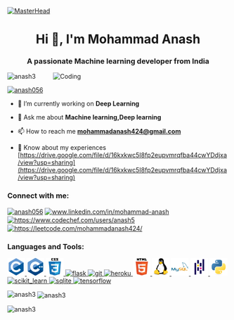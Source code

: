 [![MasterHead](https://blogger.googleusercontent.com/img/b/R29vZ2xl/AVvXsEiwSLoqG4FIYlaJMtUspuFmG4sIpiXaFR_5JoR9AiiFLTmEmSANh7hpEy0zrXpi28Eg07xJ6STKluaTO-Mz1f7E4BjjYa6nXRoKwvZdV0RzoMTDVUro8i5VchDLU1n2qEa9g_qq1xuJGh3kmVgdIAcLK-IfiezD1NZBg4YcHIJDAI-1QpHI9Fov8b_m/s1600/GDG_GDE%20Machine%20Learning%20v1.png)](https://mohammadanash.io)
<h1 align="center">Hi 👋, I'm Mohammad Anash</h1>
<h3 align="center">A passionate Machine learning developer from India</h3>
<img align="right" alt="Coding" width="400" src="https://encrypted-tbn0.gstatic.com/images?q=tbn:ANd9GcS16JK8hK-Ik6lXKx35eJwhnUPUPUov2h0itw&usqp=CAU">

<p align="left"> <img src="https://komarev.com/ghpvc/?username=anash3&label=Profile%20views&color=0e75b6&style=flat" alt="anash3" /> </p>

<p align="left"> <a href="https://twitter.com/anash056" target="blank"><img src="https://img.shields.io/twitter/follow/anash056?logo=twitter&style=for-the-badge" alt="anash056" /></a> </p>

- 🔭 I’m currently working on **Deep Learning**

- 💬 Ask me about **Machine learning,Deep learning**

- 📫 How to reach me **mohammadanash424@gmail.com**

- 📄 Know about my experiences [https://drive.google.com/file/d/16kxkwc5I8fp2eupvmrqfba44cwYDdjxa/view?usp=sharing](https://drive.google.com/file/d/16kxkwc5I8fp2eupvmrqfba44cwYDdjxa/view?usp=sharing)

<h3 align="left">Connect with me:</h3>
<p align="left">
<a href="https://twitter.com/anash056" target="blank"><img align="center" src="https://raw.githubusercontent.com/rahuldkjain/github-profile-readme-generator/master/src/images/icons/Social/twitter.svg" alt="anash056" height="30" width="40" /></a>
<a href="https://linkedin.com/in/www.linkedin.com/in/mohammad-anash" target="blank"><img align="center" src="https://raw.githubusercontent.com/rahuldkjain/github-profile-readme-generator/master/src/images/icons/Social/linked-in-alt.svg" alt="www.linkedin.com/in/mohammad-anash" height="30" width="40" /></a>
<a href="https://www.codechef.com/users/https://www.codechef.com/users/anash5" target="blank"><img align="center" src="https://cdn.jsdelivr.net/npm/simple-icons@3.1.0/icons/codechef.svg" alt="https://www.codechef.com/users/anash5" height="30" width="40" /></a>
<a href="https://www.leetcode.com/https://leetcode.com/mohammadanash424/" target="blank"><img align="center" src="https://raw.githubusercontent.com/rahuldkjain/github-profile-readme-generator/master/src/images/icons/Social/leet-code.svg" alt="https://leetcode.com/mohammadanash424/" height="30" width="40" /></a>
</p>

<h3 align="left">Languages and Tools:</h3>
<p align="left"> <a href="https://www.cprogramming.com/" target="_blank" rel="noreferrer"> <img src="https://raw.githubusercontent.com/devicons/devicon/master/icons/c/c-original.svg" alt="c" width="40" height="40"/> </a> <a href="https://www.w3schools.com/cpp/" target="_blank" rel="noreferrer"> <img src="https://raw.githubusercontent.com/devicons/devicon/master/icons/cplusplus/cplusplus-original.svg" alt="cplusplus" width="40" height="40"/> </a> <a href="https://www.w3schools.com/css/" target="_blank" rel="noreferrer"> <img src="https://raw.githubusercontent.com/devicons/devicon/master/icons/css3/css3-original-wordmark.svg" alt="css3" width="40" height="40"/> </a> <a href="https://flask.palletsprojects.com/" target="_blank" rel="noreferrer"> <img src="https://www.vectorlogo.zone/logos/pocoo_flask/pocoo_flask-icon.svg" alt="flask" width="40" height="40"/> </a> <a href="https://git-scm.com/" target="_blank" rel="noreferrer"> <img src="https://www.vectorlogo.zone/logos/git-scm/git-scm-icon.svg" alt="git" width="40" height="40"/> </a> <a href="https://heroku.com" target="_blank" rel="noreferrer"> <img src="https://www.vectorlogo.zone/logos/heroku/heroku-icon.svg" alt="heroku" width="40" height="40"/> </a> <a href="https://www.w3.org/html/" target="_blank" rel="noreferrer"> <img src="https://raw.githubusercontent.com/devicons/devicon/master/icons/html5/html5-original-wordmark.svg" alt="html5" width="40" height="40"/> </a> <a href="https://www.linux.org/" target="_blank" rel="noreferrer"> <img src="https://raw.githubusercontent.com/devicons/devicon/master/icons/linux/linux-original.svg" alt="linux" width="40" height="40"/> </a> <a href="https://www.mysql.com/" target="_blank" rel="noreferrer"> <img src="https://raw.githubusercontent.com/devicons/devicon/master/icons/mysql/mysql-original-wordmark.svg" alt="mysql" width="40" height="40"/> </a> <a href="https://pandas.pydata.org/" target="_blank" rel="noreferrer"> <img src="https://raw.githubusercontent.com/devicons/devicon/2ae2a900d2f041da66e950e4d48052658d850630/icons/pandas/pandas-original.svg" alt="pandas" width="40" height="40"/> </a> <a href="https://www.python.org" target="_blank" rel="noreferrer"> <img src="https://raw.githubusercontent.com/devicons/devicon/master/icons/python/python-original.svg" alt="python" width="40" height="40"/> </a> <a href="https://scikit-learn.org/" target="_blank" rel="noreferrer"> <img src="https://upload.wikimedia.org/wikipedia/commons/0/05/Scikit_learn_logo_small.svg" alt="scikit_learn" width="40" height="40"/> </a> <a href="https://www.sqlite.org/" target="_blank" rel="noreferrer"> <img src="https://www.vectorlogo.zone/logos/sqlite/sqlite-icon.svg" alt="sqlite" width="40" height="40"/> </a> <a href="https://www.tensorflow.org" target="_blank" rel="noreferrer"> <img src="https://www.vectorlogo.zone/logos/tensorflow/tensorflow-icon.svg" alt="tensorflow" width="40" height="40"/> </a> </p>

<p><img align="left" src="https://github-readme-stats.vercel.app/api/top-langs?username=anash3&show_icons=true&locale=en&layout=compact" alt="anash3" /></p>

<p>&nbsp;<img align="center" src="https://github-readme-stats.vercel.app/api?username=anash3&show_icons=true&locale=en" alt="anash3" /></p>

<p><img align="center" src="https://github-readme-streak-stats.herokuapp.com/?user=anash3&" alt="anash3" /></p>
